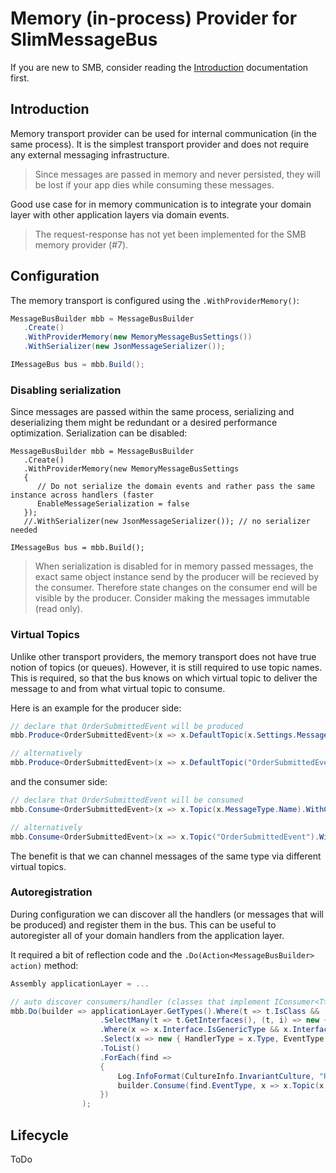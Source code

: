# Memory (in-process) Provider for SlimMessageBus

If you are new to SMB, consider reading the [Introduction](intro.md) documentation first.

## Introduction

Memory transport provider can be used for internal communication (in the same process). It is the simplest transport provider and does not require any external messaging infrastructure. 

> Since messages are passed in memory and never persisted, they will be lost if your app dies while consuming these messages.

Good use case for in memory communication is to integrate your domain layer with other application layers via domain events.

> The request-response has not yet been implemented for the SMB memory provider (#7).

## Configuration

The memory transport is configured using the `.WithProviderMemory()`:

```cs
MessageBusBuilder mbb = MessageBusBuilder
   .Create()
   .WithProviderMemory(new MemoryMessageBusSettings())
   .WithSerializer(new JsonMessageSerializer());

IMessageBus bus = mbb.Build();
```

### Disabling serialization

Since messages are passed within the same process, serializing and deserializing them might be redundant or a desired performance optimization. Serialization can be disabled:

```
MessageBusBuilder mbb = MessageBusBuilder
   .Create()
   .WithProviderMemory(new MemoryMessageBusSettings
   {
      // Do not serialize the domain events and rather pass the same instance across handlers (faster 
      EnableMessageSerialization = false
   });
   //.WithSerializer(new JsonMessageSerializer()); // no serializer  needed

IMessageBus bus = mbb.Build();
```

> When serialization is disabled for in memory passed messages, the exact same object instance send by the producer will be recieved by the consumer. Therefore state changes on the consumer end will be visible by the producer. Consider making the messages immutable (read only).

### Virtual Topics

Unlike other transport providers, the memory transport does not have true notion of topics (or queues). However, it is still required to use topic names. This is required, so that the bus knows on which virtual topic to deliver the message to and from what virtual topic to consume. 

Here is an example for the producer side:

```cs
// declare that OrderSubmittedEvent will be produced
mbb.Produce<OrderSubmittedEvent>(x => x.DefaultTopic(x.Settings.MessageType.Name));

// alternatively
mbb.Produce<OrderSubmittedEvent>(x => x.DefaultTopic("OrderSubmittedEvent"));
```

and the consumer side:

```cs
// declare that OrderSubmittedEvent will be consumed
mbb.Consume<OrderSubmittedEvent>(x => x.Topic(x.MessageType.Name).WithConsumer<OrderSubmittedHandler>());

// alternatively
mbb.Consume<OrderSubmittedEvent>(x => x.Topic("OrderSubmittedEvent").WithConsumer<OrderSubmittedHandler>());
```

The benefit is that we can channel messages of the same type via different virtual topics.

### Autoregistration

During configuration we can discover all the handlers (or messages that will be produced) and register them in the bus. This can be useful to autoregister all of your domain handlers from the application layer. 

It required a bit of reflection code and the `.Do(Action<MessageBusBuilder> action)` method:

```cs
Assembly applicationLayer = ...

// auto discover consumers/handler (classes that implement IConsumer<T>) in the applicationLayer assembly and register with the bus
mbb.Do(builder => applicationLayer.GetTypes().Where(t => t.IsClass && !t.IsAbstract)
                    .SelectMany(t => t.GetInterfaces(), (t, i) => new { Type = t, Interface = i })
                    .Where(x => x.Interface.IsGenericType && x.Interface.GetGenericTypeDefinition() == typeof(IConsumer<>))
                    .Select(x => new { HandlerType = x.Type, EventType = x.Interface.GetGenericArguments()[0] })
                    .ToList()
                    .ForEach(find =>
                    {
                        Log.InfoFormat(CultureInfo.InvariantCulture, "Registering {0} in the bus", find.EventType);
                        builder.Consume(find.EventType, x => x.Topic(x.MessageType.Name).WithConsumer(find.HandlerType));
                    })
                );
```

## Lifecycle

ToDo
